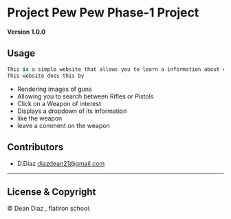 # Project Pew Pew Phase-1 Project

**Version 1.0.0**

## Usage

```python
This is a simple website that allows you to learn a information about common weapons.
This website does this by 
```
- Rendering images of guns
- Allowing you to search between Rifles or Pistols
- Click on a Weapon of interest
- Displays a dropdown of its information
- like the weapon
- leave a comment on the weapon


## Contributors 

- D.Diaz <diazdean21@gmail.com>
---
## License & Copyright

© Dean Diaz , flatiron school.
